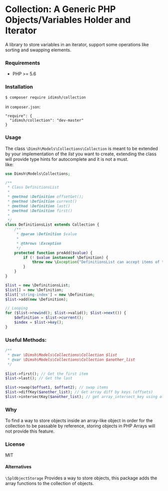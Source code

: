 # Collection: A Generic PHP Objects/Variables Holder and Iterator
A library to store variables in an iterator, support some operations like sorting and swapping elements. 

### Requirements
* PHP >= 5.6


### Installation

```bash
$ composer require idimsh/collection
```
in `composer.json`:
```
"require": {
  "idimsh/collection": "dev-master"
}
```

### Usage
The class `\Dimsh\Models\Collections\Collection` is meant to be extended by your 
implementation of the _list_ you want to create, extending the class will
 provide type hints for autocomplete and it is not a must.  
 like:
```PHP
use Dimsh\Models\Collections;

/**
 * Class DefinitionsList
 *
 * @method \Definition offsetGet();
 * @method \Definition current()
 * @method \Definition last()
 * @method \Definition first()
 *
 */
class DefinitionsList extends Collection {
    /**
     * @param \Definition $value
     *
     * @throws \Exception
     */
    protected function preAdd($value) {
        if (! $value instanceof \Definition) {
            throw new \Exception("DefinitionsList can accept items of type Definition only");
        }
    }
}

$list = new \DefinitionsList;
$list[] = new \Definition;
$list['string-index'] = new \Definition;
$list->add(new \Definition);

// Looping
for ($list->rewind(); $list->valid(); $list->next()) {
    $definition = $list->current();
    $index = $list->key();
}
```


### Useful Methods:
```PHP
/**
 * @var \Dimsh\Models\Collections\Collection $list
 * @var \Dimsh\Models\Collections\Collection $another_list
 */
 
$list->first(); // Get the first item
$list->last(); // Get the last

$list->swap($offset1, $offset2); // swap items
$list->diffKey($another_list); // Get array diff by keys (offsets)
$list->intersectKey($another_list); // get array_intersect_key using offsets.
```

### Why
To find a way to store objects inside an array-like object in 
order for the collection to be passable by reference, storing objects in PHP 
Arrays will not provide this feature.  

### License
MIT

 
#### Alternatives
`\SplObjectStorage` Provides a way to store objects, this package adds the 
array functions to the collection of objects. 
